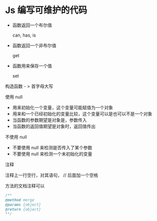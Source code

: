# Js 编写可维护的代码



- 函数返回一个布尔值

  can, has, is

- 函数返回一个非布尔值

  get

- 函数用来保存一个值

  set



构造函数 - > 首字母大写



使用 null

- 用来初始化一个变量，这个变量可能赋值为一个对象
- 用来和一个已经初始化的变量比较，这个变量可以是也可以不是一个对象
- 当函数的参数期望是对象是，参数传入
- 当函数的返回值期望是对象时，返回值传出

不使用 null

- 不要使用 null 来检测是否传入了某个参数
- 不要使用 null 来检测一个未初始化的变量



注释

注释上一行空行，对其语句， // 后面加一个空格

方法的文档注释可以

```js
/**
@method merge
@params {object}
@return {object}
**/
```

